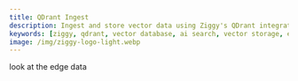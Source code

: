 ```yaml
---
title: QDrant Ingest
description: Ingest and store vector data using Ziggy's QDrant integration block. Complete guide for vector database operations and AI search indexing.
keywords: [ziggy, qdrant, vector database, ai search, vector storage, embeddings, vector ingest]
image: /img/ziggy-logo-light.webp
---
```


look at the edge data 